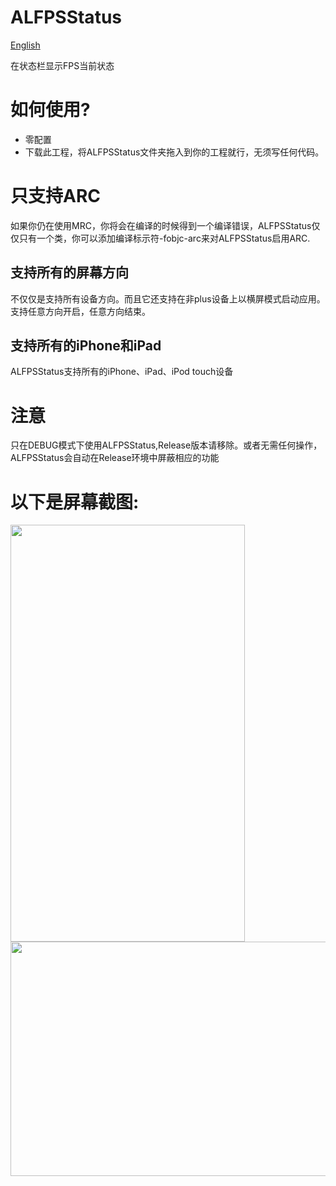 # ALFPSStatus
[English](README.md)

在状态栏显示FPS当前状态

# 如何使用?
* 零配置
* 下载此工程，将ALFPSStatus文件夹拖入到你的工程就行，无须写任何代码。

# 只支持ARC
如果你仍在使用MRC，你将会在编译的时候得到一个编译错误，ALFPSStatus仅仅只有一个类，你可以添加编译标示符-fobjc-arc来对ALFPSStatus启用ARC.

## 支持所有的屏幕方向
不仅仅是支持所有设备方向。而且它还支持在非plus设备上以横屏模式启动应用。支持任意方向开启，任意方向结束。
## 支持所有的iPhone和iPad
ALFPSStatus支持所有的iPhone、iPad、iPod touch设备
# 注意
只在DEBUG模式下使用ALFPSStatus,Release版本请移除。或者无需任何操作，ALFPSStatus会自动在Release环境中屏蔽相应的功能

# 以下是屏幕截图:
<img src="resources/screenshot.png" width="375" height="667">
<img src="resources/screenshot1.png" width="667" height="375">
